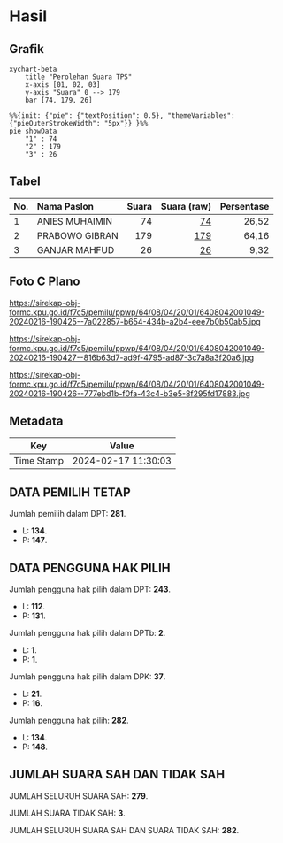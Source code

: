 # Hasil

## Grafik

```mermaid
xychart-beta
    title "Perolehan Suara TPS"
    x-axis [01, 02, 03]
    y-axis "Suara" 0 --> 179
    bar [74, 179, 26]
```

```mermaid
%%{init: {"pie": {"textPosition": 0.5}, "themeVariables": {"pieOuterStrokeWidth": "5px"}} }%%
pie showData
    "1" : 74
    "2" : 179
    "3" : 26
```

## Tabel

| No. | Nama Paslon    | Suara | Suara (raw) | Persentase |
|:--- |:-------------- | -----:| -----------:| ----------:|
| 1   | ANIES MUHAIMIN | 74    | [74][p-1]   | 26,52      |
| 2   | PRABOWO GIBRAN | 179   | [179][p-2]  | 64,16      |
| 3   | GANJAR MAHFUD  | 26    | [26][p-3]   | 9,32       |


[p-1]: https://github.com/gigit-pemilu/pemilu-2024-64-kalimantan-timur/blob/main/pilpres/hitung-suara/sub/64-kalimantan-timur/sub/08-kutai-timur/sub/04-sangatta-utara/sub/2001-sangatta-utara/sub/049-tps/sub/paslon-1.txt
[p-2]: https://github.com/gigit-pemilu/pemilu-2024-64-kalimantan-timur/blob/main/pilpres/hitung-suara/sub/64-kalimantan-timur/sub/08-kutai-timur/sub/04-sangatta-utara/sub/2001-sangatta-utara/sub/049-tps/sub/paslon-2.txt
[p-3]: https://github.com/gigit-pemilu/pemilu-2024-64-kalimantan-timur/blob/main/pilpres/hitung-suara/sub/64-kalimantan-timur/sub/08-kutai-timur/sub/04-sangatta-utara/sub/2001-sangatta-utara/sub/049-tps/sub/paslon-3.txt

## Foto C Plano

https://sirekap-obj-formc.kpu.go.id/f7c5/pemilu/ppwp/64/08/04/20/01/6408042001049-20240216-190425--7a022857-b654-434b-a2b4-eee7b0b50ab5.jpg

https://sirekap-obj-formc.kpu.go.id/f7c5/pemilu/ppwp/64/08/04/20/01/6408042001049-20240216-190427--816b63d7-ad9f-4795-ad87-3c7a8a3f20a6.jpg

https://sirekap-obj-formc.kpu.go.id/f7c5/pemilu/ppwp/64/08/04/20/01/6408042001049-20240216-190426--777ebd1b-f0fa-43c4-b3e5-8f295fd17883.jpg


## Metadata

| Key        | Value               |
| ---------- | ------------------- |
| Time Stamp | 2024-02-17 11:30:03 |


## DATA PEMILIH TETAP

Jumlah pemilih dalam DPT: **281**.
 * L: **134**.
 * P: **147**.

## DATA PENGGUNA HAK PILIH

Jumlah pengguna hak pilih dalam DPT: **243**.
 * L: **112**.
 * P: **131**.

Jumlah pengguna hak pilih dalam DPTb: **2**.
 * L: **1**.
 * P: **1**.

Jumlah pengguna hak pilih dalam DPK: **37**.
 * L: **21**.
 * P: **16**.

Jumlah pengguna hak pilih: **282**.
 * L: **134**.
 * P: **148**.

## JUMLAH SUARA SAH DAN TIDAK SAH

JUMLAH SELURUH SUARA SAH: **279**.

JUMLAH SUARA TIDAK SAH: **3**.

JUMLAH SELURUH SUARA SAH DAN SUARA TIDAK SAH: **282**.


